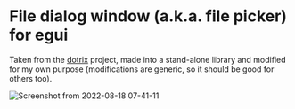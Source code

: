 # File dialog window (a.k.a. file picker) for egui

Taken from the [dotrix](https://github.com/lowenware/dotrix) project, made into a stand-alone library and modified for my own purpose (modifications are generic, so it should be good for others too).

![Screenshot from 2022-08-18 07-41-11](https://user-images.githubusercontent.com/16503728/185423412-32cd1b6d-0c2e-48e9-bc08-77c7278d2f1e.png)
